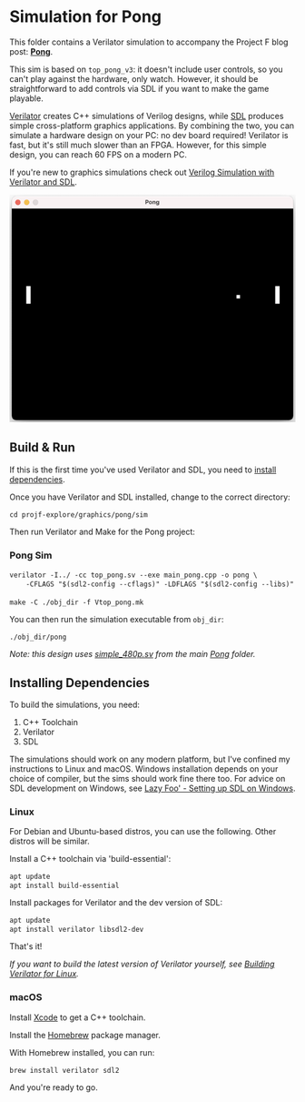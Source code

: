 # Simulation for Pong

This folder contains a Verilator simulation to accompany the Project F blog post: **[Pong](https://projectf.io/posts/fpga-pong/)**.

This sim is based on `top_pong_v3`: it doesn't include user controls, so you can't play against the hardware, only watch. However, it should be straightforward to add controls via SDL if you want to make the game playable.

[Verilator](https://www.veripool.org/verilator/) creates C++ simulations of Verilog designs, while [SDL](https://www.libsdl.org) produces simple cross-platform graphics applications. By combining the two, you can simulate a hardware design on your PC: no dev board required! Verilator is fast, but it's still much slower than an FPGA. However, for this simple design, you can reach 60 FPS on a modern PC.

If you're new to graphics simulations check out [Verilog Simulation with Verilator and SDL](https://projectf.io/posts/verilog-sim-verilator-sdl/).  

![Pong simulated on macOS](../../../doc/img/pong-verilator-sdl.png?raw=true "")

## Build & Run

If this is the first time you've used Verilator and SDL, you need to [install dependencies](#installing-dependencies).

Once you have Verilator and SDL installed, change to the correct directory:

```shell
cd projf-explore/graphics/pong/sim
```

Then run Verilator and Make for the Pong project:

### Pong Sim

```shell
verilator -I../ -cc top_pong.sv --exe main_pong.cpp -o pong \
    -CFLAGS "$(sdl2-config --cflags)" -LDFLAGS "$(sdl2-config --libs)"

make -C ./obj_dir -f Vtop_pong.mk
```

You can then run the simulation executable from `obj_dir`:

```shell
./obj_dir/pong
```

_Note: this design uses [simple_480p.sv](../simple_480p.sv) from the main [Pong](../) folder._

## Installing Dependencies

To build the simulations, you need:

1. C++ Toolchain
2. Verilator
3. SDL

The simulations should work on any modern platform, but I've confined my instructions to Linux and macOS. Windows installation depends on your choice of compiler, but the sims should work fine there too. For advice on SDL development on Windows, see [Lazy Foo' - Setting up SDL on Windows](https://lazyfoo.net/tutorials/SDL/01_hello_SDL/windows/index.php).

### Linux

For Debian and Ubuntu-based distros, you can use the following. Other distros will be similar.

Install a C++ toolchain via 'build-essential':

```shell
apt update
apt install build-essential
```

Install packages for Verilator and the dev version of SDL:

```shell
apt update
apt install verilator libsdl2-dev
```

That's it!

_If you want to build the latest version of Verilator yourself, see [Building Verilator for Linux](https://projectf.io/posts/building-ice40-fpga-toolchain/#verilator)._

### macOS

Install [Xcode](https://developer.apple.com/xcode/) to get a C++ toolchain.

Install the [Homebrew](https://brew.sh/) package manager.

With Homebrew installed, you can run:

```shell
brew install verilator sdl2
```

And you're ready to go.
